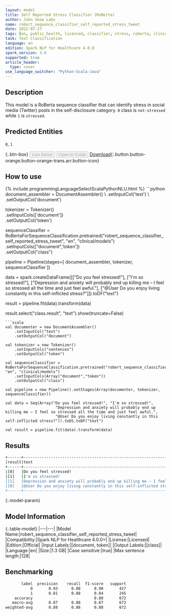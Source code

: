 ```yaml
---
layout: model
title: Self Reported Stress Classifier (RoBerta)
author: John Snow Labs
name: robert_sequence_classifier_self_reported_stress_tweet
date: 2022-07-27
tags: [en, public_health, licenced, classifier, stress, roberta, clinical, sequence_classification, licensed]
task: Text Classification
language: en
edition: Spark NLP for Healthcare 4.0.0
spark_version: 3.0
supported: true
article_header:
  type: cover
use_language_switcher: "Python-Scala-Java"
---
```


## Description

This model is a RoBerta sequence classifier that can identify stress in social media (Twitter) posts in the self-disclosure category. `0` class is `not-stressed` while `1` is `stressed`.

## Predicted Entities

`0`, `1`

{:.btn-box}
<button class="button button-orange" disabled>Live Demo</button>
<button class="button button-orange" disabled>Open in Colab</button>
[Download](https://s3.amazonaws.com/auxdata.johnsnowlabs.com/clinical/models/robert_sequence_classifier_self_reported_stress_tweet_en_4.0.0_3.0_1658920611223.zip){:.button.button-orange.button-orange-trans.arr.button-icon}

## How to use



<div class="tabs-box" markdown="1">
{% include programmingLanguageSelectScalaPythonNLU.html %}
```python
document_assembler = DocumentAssembler() \
    .setInputCol('text') \
    .setOutputCol('document')

tokenizer = Tokenizer() \
    .setInputCols(['document']) \
    .setOutputCol('token')

sequenceClassifier = RoBertaForSequenceClassification.pretrained("robert_sequence_classifier_self_reported_stress_tweet", "en", "clinical/models")\
    .setInputCols(["document",'token'])\
    .setOutputCol("class")

pipeline = Pipeline(stages=[
    document_assembler, 
    tokenizer,
    sequenceClassifier
])

data = spark.createDataFrame([["Do you feel stressed!"], ["I'm so stressed!"],
                              ["Depression and anxiety will probably end up killing me – I feel so stressed all the time and just feel awful."], 
                              ["@User Do you enjoy living constantly in this self-inflicted stress?"]]).toDF("text")
                             
result = pipeline.fit(data).transform(data)

result.select("class.result", "text").show(truncate=False)
```
```scala
val documenter = new DocumentAssembler() 
    .setInputCol("text") 
    .setOutputCol("document")

val tokenizer = new Tokenizer()
    .setInputCols("sentences")
    .setOutputCol("token")

val sequenceClassifier = RoBertaForSequenceClassification.pretrained("robert_sequence_classifier_self_reported_stress_tweet", "en", "clinical/models")
    .setInputCols(Array("document","token"))
    .setOutputCol("class")

val pipeline = new Pipeline().setStages(Array(documenter, tokenizer, sequenceClassifier))

val data = Seq(Array("Do you feel stressed!", "I'm so stressed!",
                      "Depression and anxiety will probably end up killing me – I feel so stressed all the time and just feel awful.", 
                      "@User Do you enjoy living constantly in this self-inflicted stress?")).toDS.toDF("text")

val result = pipeline.fit(data).transform(data)
```
</div>

## Results

```bash
+------+-------------------------------------------------------------------------------------------------------------+
|result|text                                                                                                         |
+------+-------------------------------------------------------------------------------------------------------------+
|[0]   |Do you feel stressed!                                                                                        |
|[1]   |I'm so stressed!                                                                                             |
|[1]   |Depression and anxiety will probably end up killing me – I feel so stressed all the time and just feel awful.|
|[0]   |@User Do you enjoy living constantly in this self-inflicted stress?                                          |
+------+-------------------------------------------------------------------------------------------------------------+

```

{:.model-param}
## Model Information

{:.table-model}
|---|---|
|Model Name:|robert_sequence_classifier_self_reported_stress_tweet|
|Compatibility:|Spark NLP for Healthcare 4.0.0+|
|License:|Licensed|
|Edition:|Official|
|Input Labels:|[document, token]|
|Output Labels:|[class]|
|Language:|en|
|Size:|1.3 GB|
|Case sensitive:|true|
|Max sentence length:|128|

## Benchmarking

```bash
       label  precision    recall  f1-score   support
           0       0.93      0.88      0.90       427
           1       0.81      0.88      0.84       245
    accuracy         -         -       0.88       672
   macro-avg       0.87      0.88      0.87       672
weighted-avg       0.88      0.88      0.88       672
```